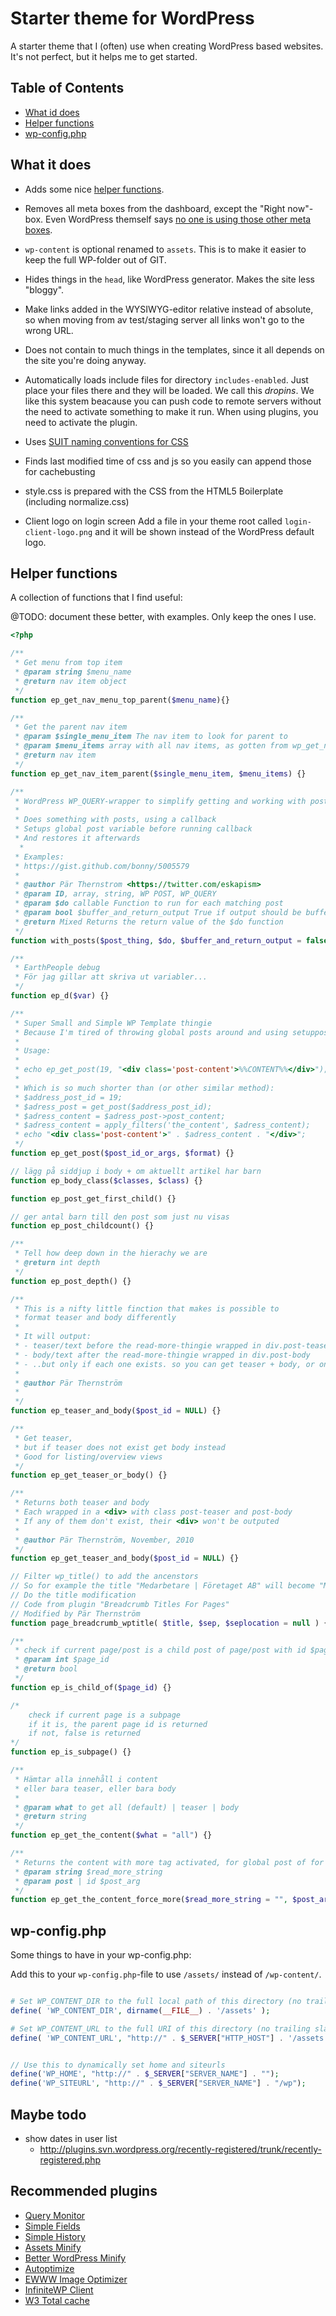 # Starter theme for WordPress

A starter theme that I (often) use when creating WordPress based websites. It's not perfect, but it helps me to get started.

## Table of Contents

- [What id does](#what-it-does)
- [Helper functions](#helper-functions)
- [wp-config.php](#wp-config.php)

## What it does

* Adds some nice [helper functions](#helper-functions).

* Removes all meta boxes from the dashboard, except the "Right now"-box. Even WordPress themself says [no one is using those other meta boxes](http://make.wordpress.org/ui/2013/08/21/3-8-dashboard-plugin/).

* `wp-content` is optional renamed to `assets`. This is to make it easier to keep the full WP-folder out of GIT.

* Hides things in the `head`, like WordPress generator. Makes the site less "bloggy".

* Make links added in the WYSIWYG-editor relative instead of absolute, so when moving from av test/staging server all links won't go to the wrong URL.

* Does not contain to much things in the templates, since it all depends on the site you're doing anyway.

* Automatically loads include files for directory `includes-enabled`. Just place your files there and they will be loaded. We call this *dropins*. We like this system beacause you can push code to remote servers without the need to activate something to make it run. When using plugins, you need to activate the plugin.

* Uses [SUIT naming conventions for CSS](https://github.com/suitcss/suit/blob/master/doc/components.md)

* Finds last modified time of css and js so you easily can append those for cachebusting

* style.css is prepared with the CSS from the HTML5 Boilerplate (including normalize.css)
 
* Client logo on login screen
  Add a file in your theme root called `login-client-logo.png` and it will be shown instead of the WordPress default logo.

## Helper functions

A collection of functions that I find useful:

@TODO: document these better, with examples. Only keep the ones I use.

```php
<?php

/**
 * Get menu from top item
 * @param string $menu_name
 * @return nav item object
 */
function ep_get_nav_menu_top_parent($menu_name){}

/**
 * Get the parent nav item
 * @param $single_menu_item The nav item to look for parent to
 * @param $menu_items array with all nav items, as gotten from wp_get_nav_menu_items
 * @return nav item
 */
function ep_get_nav_item_parent($single_menu_item, $menu_items) {}

/**
 * WordPress WP_QUERY-wrapper to simplify getting and working with posts
 *
 * Does something with posts, using a callback
 * Setups global post variable before running callback
 * And restores it afterwards
  *
 * Examples:
 * https://gist.github.com/bonny/5005579
 *
 * @author Pär Thernstrom <https://twitter.com/eskapism>
 * @param ID, array, string, WP POST, WP_QUERY
 * @param $do callable Function to run for each matching post
 * @param bool $buffer_and_return_output True if output should be buffered and returned
 * @return Mixed Returns the return value of the $do function
 */
function with_posts($post_thing, $do, $buffer_and_return_output = false) {}

/**
 * EarthPeople debug
 * För jag gillar att skriva ut variabler...
 */
function ep_d($var) {}

/**
 * Super Small and Simple WP Template thingie
 * Because I'm tired of throwing global posts around and using setuppostdata 1000 frickin times on a site.
 *
 * Usage:
 *
 * echo ep_get_post(19, "<div class='post-content'>%%CONTENT%%</div>");
 *
 * Which is so much shorter than (or other similar method):
 * $address_post_id = 19;
 * $adress_post = get_post($address_post_id);
 * $adress_content = $adress_post->post_content;
 * $adress_content = apply_filters('the_content', $adress_content);
 * echo "<div class='post-content'>" . $adress_content . "</div>";
 */
function ep_get_post($post_id_or_args, $format) {}

// lägg på siddjup i body + om aktuellt artikel har barn
function ep_body_class($classes, $class) {}

function ep_post_get_first_child() {}

// ger antal barn till den post som just nu visas
function ep_post_childcount() {}

/**
 * Tell how deep down in the hierachy we are
 * @return int depth
 */
function ep_post_depth() {}

/**
 * This is a nifty little finction that makes is possible to
 * format teaser and body differently
 * 
 * It will output:
 * - teaser/text before the read-more-thingie wrapped in div.post-teaser
 * - body/text after the read-more-thingie wrapped in div.post-body
 * - ..but only if each one exists. so you can get teaser + body, or only teaser, or only body
 *
 * @author Pär Thernström 
 *
 */
function ep_teaser_and_body($post_id = NULL) {}

/**
 * Get teaser,
 * but if teaser does not exist get body instead
 * Good for listing/overview views
 */
function ep_get_teaser_or_body() {}

/**
 * Returns both teaser and body
 * Each wrapped in a <div> with class post-teaser and post-body
 * If any of them don't exist, their <div> won't be outputed
 *
 * @author Pär Thernström, November, 2010
 */
function ep_get_teaser_and_body($post_id = NULL) {}

// Filter wp_title() to add the ancenstors
// So for example the title "Medarbetare | Företaget AB" will become "Medarbetare | Om Oss | Företaget AB"
// Do the title modification
// Code from plugin "Breadcrumb Titles For Pages"
// Modified by Pär Thernström
function page_breadcrumb_wptitle( $title, $sep, $seplocation = null ) {}

/**
 * check if current page/post is a child post of page/post with id $page_id
 * @param int $page_id
 * @return bool
 */
function ep_is_child_of($page_id) {}

/*
	check if current page is a subpage
	if it is, the parent page id is returned
	if not, false is returned
*/
function ep_is_subpage() {}

/**
 * Hämtar alla innehåll i content
 * eller bara teaser, eller bara body
 *
 * @param what to get all (default) | teaser | body
 * @return string
 */
function ep_get_the_content($what = "all") {}

/**
 * Returns the content with more tag activated, for global post of for $post if supplied
 * @param string $read_more_string
 * @param post | id $post_arg
 */
function ep_get_the_content_force_more($read_more_string = "", $post_arg = null) {}


```

## wp-config.php

Some things to have in your wp-config.php:

Add this to your `wp-config.php`-file to use `/assets/` instead of `/wp-content/`.

```php

# Set WP_CONTENT_DIR to the full local path of this directory (no trailing slash), e.g.
define( 'WP_CONTENT_DIR', dirname(__FILE__) . '/assets' );

# Set WP_CONTENT_URL to the full URI of this directory (no trailing slash), e.g.
define( 'WP_CONTENT_URL', "http://" . $_SERVER["HTTP_HOST"] . '/assets');

```

```php

// Use this to dynamically set home and siteurls
define('WP_HOME', "http://" . $_SERVER["SERVER_NAME"] . "");
define('WP_SITEURL', "http://" . $_SERVER["SERVER_NAME"] . "/wp");

```

## Maybe todo

- show dates in user list
    - http://plugins.svn.wordpress.org/recently-registered/trunk/recently-registered.php

## Recommended plugins

* [Query Monitor](http://wordpress.org/plugins/query-monitor/)
* [Simple Fields](https://wordpress.org/plugins/simple-fields/)
* [Simple History](https://wordpress.org/plugins/simple-history/)
* [Assets Minify](http://wordpress.org/plugins/assetsminify/)
* [Better WordPress Minify](http://wordpress.org/plugins/bwp-minify/)
* [Autoptimize](http://wordpress.org/plugins/autoptimize/)
* [EWWW Image Optimizer](http://wordpress.org/plugins/ewww-image-optimizer/)
* [InfiniteWP Client](http://wordpress.org/plugins/iwp-client/)
* [W3 Total cache](http://wordpress.org/plugins/w3-total-cache/)
